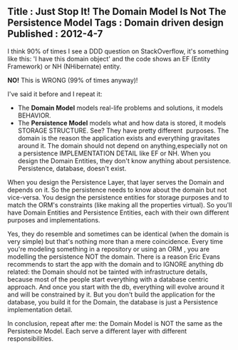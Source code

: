 Title : Just Stop It! The Domain Model Is Not The Persistence Model
Tags : Domain driven design
Published : 2012-4-7
---

I think 90% of times I see a DDD question on StackOverflow, it's something like this: 'I have this domain object' and the code shows an EF (Entity Framework) or NH (NHibernate) entity.

 **NO!** This is WRONG (99% of times anyway)!

 I've said it before and I repeat it:


  * The **Domain Model** models real-life problems and solutions, it models BEHAVIOR.
  * The **Persistence Model** models what and how data is stored, it models STORAGE STRUCTURE.  See? They have pretty different  purposes. The domain is the reason the application exists and everything gravitates around it. The domain should not depend on anything,especially not on a persistence IMPLEMENTATION DETAIL like EF or NH. When you design the Domain Entities, they don't know anything about persistence. Persistence, database, doesn't exist.

 When you design the Persistence Layer, that layer serves the Domain and depends on it. So the persistence needs to know about the domain but not vice-versa. You design the persistence entities for storage purposes and to match the ORM's constraints (like making all the properties virtual). So you'll have Domain Entities and Persistence Entities, each with their own different purposes and implementations.

 Yes, they do resemble and sometimes can be identical (when the domain is very simple) but that's nothing more than a mere coincidence. Every time you're modeling something in a repository or using an ORM , you are modelling the persistence NOT the domain. There is a reason Eric Evans recommends to start the app with the domain and to IGNORE anything db related: the Domain should not be tainted with infrastructure details, because most of the people start everything with a database centric approach. And once you start with the db, everything will evolve around it and will be constrained by it. But you don't build the application for the database, you build it for the Domain, the database is just a Persistence implementation detail.

 In conclusion, repeat after me: the Domain Model is NOT the same as the Persistence Model. Each serve a different layer with different responsibilities.